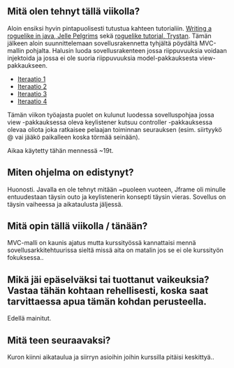 ## Mitä olen tehnyt tällä viikolla?

Aloin ensiksi hyvin pintapuolisesti tutustua kahteen tutorialiin. [Writing a roguelike in java, Jelle Pelgrims](https://jellepelgrims.com/articles/roguelike_java) sekä [roguelike tutorial, Trystan](http://trystans.blogspot.com). Tämän jälkeen aloin suunnittelemaan sovellusrakennetta tyhjältä pöydältä MVC-mallin pohjalta. Halusin luoda sovellusrakenteen jossa riippuvuuksia voidaan injektoida ja jossa ei ole suoria riippuvuuksia model-pakkauksesta view-pakkaukseen. 

* [Iteraatio 1](https://github.com/juhoaj/tiralabra-tractus/blob/master/documentation/suunnittelu/iteraatio-1.jpg)
* [Iteraatio 2](https://github.com/juhoaj/tiralabra-tractus/blob/master/documentation/suunnittelu/iteraatio-1.jpg)
* [Iteraatio 3](https://github.com/juhoaj/tiralabra-tractus/blob/master/documentation/suunnittelu/iteraatio-1.jpg)
* [Iteraatio 4](https://github.com/juhoaj/tiralabra-tractus/blob/master/documentation/suunnittelu/iteraatio-1.jpg)

Tämän viikon työajasta puolet on kulunut luodessa sovelluspohjaa jossa view -pakkauksessa oleva keylistener kutsuu controller -pakkauksessa olevaa oliota joka ratkaisee pelaajan toiminnan seurauksen (esim. siirtyykö @ vai jääkö paikalleen koska törmää seinään).

Aikaa käytetty tähän mennessä ~19t.


## Miten ohjelma on edistynyt?

Huonosti. Javalla en ole tehnyt mitään ~puoleen vuoteen, Jframe oli minulle entuudestaan täysin outo ja keylistenerin konsepti täysin vieras. Sovellus on täysin vaiheessa ja aikataulusta jäljessä.


## Mitä opin tällä viikolla / tänään?

MVC-malli on kaunis ajatus mutta kurssityössä kannattaisi mennä sovellusarkkitehtuurissa sieltä missä aita on matalin jos se ei ole kurssityön fokuksessa..


## Mikä jäi epäselväksi tai tuottanut vaikeuksia? Vastaa tähän kohtaan rehellisesti, koska saat tarvittaessa apua tämän kohdan perusteella.

Edellä mainitut.


## Mitä teen seuraavaksi?

Kuron kiinni aikataulua ja siirryn asioihin joihin kurssilla pitäisi keskittyä..